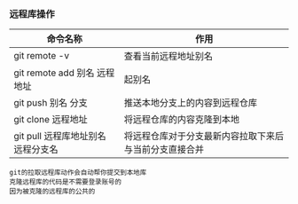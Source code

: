 ### 远程库操作

|命令名称|作用|
|---|---|
|git remote -v|查看当前远程地址别名|
|git remote add 别名 远程地址|起别名|
|git push 别名 分支|推送本地分支上的内容到远程仓库|
|git clone 远程地址|将远程仓库的内容克隆到本地|
|git pull 远程库地址别名 远程分支名|将远程仓库对于分支最新内容拉取下来后与当前分支直接合并|
    git的拉取远程库动作会自动帮你提交到本地库
    克隆远程库的代码是不需要登录账号的
    因为被克隆的远程库的公共的